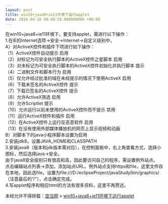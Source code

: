 ```yaml
---
layout: post
title: win10+java8+ie11环境下运行applet
date: 2016-04-16 00:49:59.000000000 +08:00
---
```


在win10+java8+ie11环境下，要支持applet，需进行以下操作：  
 1.在IE的Internet选项->安全->Internet->自定义级别中，  
 A）对ActiveX控件和插件下项进行如下操作：  
 （1）ActiveX控件自动提示 启用  
 （2）对标记为可安全执行脚本的ActiveX控件之星脚本 启用  
 （3）对未标记为可安全执行脚本的ActiveX控件初始化并执行脚本 提示  
 （4）二进制文件和脚本行为 启用  
 （5）仅允许经过批准的域在未经提示的情况下使用ActiveX 启用  
 （6）下载未签名的ActiveX控件 提示  
 （7）下载已签名的ActiveX控件 提示  
 （8）允许ActiveX筛选 启用  
 （9）允许Scriptlet 提示  
 （10）允许运行以前未使用的ActiveX控件而不提示 禁用  
 （11）运行ActiveX控件和插件 启用  
 （12）在ActiveX控件上运行反恶意软件 启用  
 （13）在没有使用外部媒体播放机的网页上显示视频和动画  
 B）对脚本下的java小程序脚本设置为启用  
 2.安装jdk8，设置JAVA_HOME和CLASSPATH  
 3.安装java8（版本和jdk版本需对应），在控制面板中，右上角查看方式，选择小图标，然后选择java->安全。  
 由于java8安全级别只有很高和高，因此要访问自己的程序，需设置例外站点。  
 点击编辑站点列表->添加，添加站点URL。例外站点支持https和file，这里文件存在本地，因此选file，设置为file:///D:/eclipseProject/javaStudy/bin/graphics/（注意最后的“/”），点击确定完成。  
 4.写applet程序和相应html的方法有很多资料，这里不再赘述。

未经允许不得转载：[空洽网](http://kongqia.com) » [win10+java8+ie11环境下运行applet](http://kongqia.com/33699.html)


